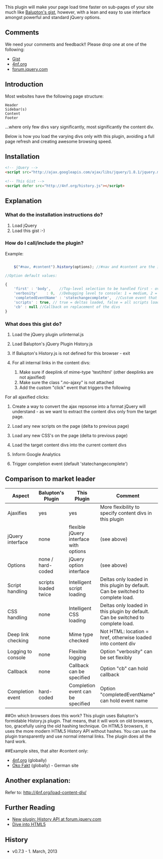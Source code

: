 This plugin will make your page load time faster on sub-pages of your site much like [Balupton's gist](https://gist.github.com/854622), however, with a lean and easy to use interface amongst powerful and standard jQuery options.

## Comments

We need your comments and feedback!!  Please drop one at one of the following:

- [Gist](https://gist.github.com/arvgta/4017712)
- [4nf.org](http://4nf.org/load-content-div/)
- [forum.jquery.com](http://forum.jquery.com/topic/new-plugin-history-api)

## Introduction

Most websites have the following page structure:

    Header
    Sidebar(s)
    Content
    Footer


...where only few divs vary significantly, most significantly the content div.

Below is how you load the varying divs only with this plugin,
avoiding a full page refresh and creating awesome browsing speed.

## Installation

``` html
<!-- jQuery --> 
<script src="http://ajax.googleapis.com/ajax/libs/jquery/1.8.1/jquery.min.js"></script> 
 
<!-- This Gist -->
<script defer src="http://4nf.org/history.js"></script>  
```

## Explanation

### What do the installation instructions do?

1. Load jQuery
1. Load this gist :-)

### How do I call/include the plugin?

Example:

``` javascript

    $("#nav, #content").history(options); //#nav and #content are the id's of the two divs to be updated

//Option default values:

{
    'first' : 'body',    //Top-level selection to be handled first - override any jQuery selection or null
    'verbosity'    : 0,  //Debugging level to console: 1 = medium, 2 = verbose
    'completedEventName' : 'statechangecomplete',  //Custom event that is triggered on completion
    'scripts' : true, // true = deltas loaded, false = all scripts loaded
    'cb' : null //Callback on replacement of the divs 
}
```

### What does this gist do?

1. Load the jQuery plugin urlinternal.js
1. Load Balupton's jQuery Plugin History.js

1. If Balupton's History.js is not defined for this browser - exit

1. For all internal links in the content divs:

    1. Make sure if deeplink of mime-type 'text/html' (other deeplinks are not ajaxified)
    1. Make sure the class ".no-ajaxy" is not attached
   1. Add the custom "click" event that triggers the following


For all ajaxified clicks:

1. Create a way to convert the ajax repsonse into a format jQuery will understand - as we want to extract the content divs only from the target page.

1. Load any new scripts on the page (delta to previous page)

1. Load any new CSS's on the page (delta to previous page)

1. Load the target content divs into the current content divs

1. Inform Google Analytics

1. Trigger completion event (default 'statechangecomplete') 

## Comparison to market leader
<table cellpadding="0" cellspacing="10px" border="0">
<thead><tr>
<th>Aspect</th><th>Balupton's Plugin</th><th>This Plugin</th><th>Comment</th>
</tr></thead>
<tbody>
<tr><td>Ajaxifies</td><td>yes</td><td>yes</td><td>More flexibility to specify content divs in this plugin</td></tr>
<tr><td>jQuery interface</td><td>none</td><td>flexible jQuery interface with options</td><td>(see above)</td></tr>
<tr><td>Options</td><td>none / hard-coded</td><td>jQuery option interface</td><td>(see above)</td></tr>
<tr><td>Script handling</td><td>scripts loaded twice</td><td>Intelligent script loading</td><td>Deltas only loaded in this plugin by default.  Can be switched to complete load.</td></tr>
<tr><td>CSS handling</td><td>none</td><td>Intelligent CSS loading</td><td>Deltas only loaded in this plugin by default.  Can be switched to complete load.</td></tr>
<tr><td>Deep link checking</td><td>none</td><td>Mime type checked</td><td>Not HTML: location = href, otherwise loaded into content div</td></tr>
<tr><td>Logging to console</td><td>none</td><td>Flexible logging</td><td>Option "verbosity" can be set flexibly</td></tr>
<tr><td>Callback</td><td>none</td><td>Callback can be specified</td><td>Option "cb" can hold callback</td></tr>
<tr><td>Completion event</td><td>hard-coded</td><td>Completion event can be specified</td><td>Option "completedEventName" can hold event name</td></tr>
</tbody></table>

##On which browsers does this work?
This plugin uses Balupton's formidable History.js plugin.
That means, that it will work on old browsers, too, gracefully using the old hashing technique.
On HTML5 browsers, it uses the more modern HTML5 History API without hashes.
You can use the plugin transparently and use normal internal links.
The plugin does all the hard work.

##Example sites, that alter #content only:

<ul><li><a href="http://4nf.org/">4nf.org</a> (globally)</li>
<li><a href="http://www.oeko-fakt.de/">Öko Fakt</a> (globally) - German site</li></ul>

## Another explanation:

Refer to: http://4nf.org/load-content-div/

## Further Reading

- [New plugin: History API at forum.jquery.com](https://forum.jquery.com/topic/new-plugin-history-api)
- [Dive into HTML5](http://diveintohtml5.info/history.html)

## History

- v0.7.3 - 1. March, 2013
